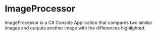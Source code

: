 ImageProcessor
==============

ImageProcessor is a C# Console Application that compares two similar images and outputs another image with the differences highlighted.


